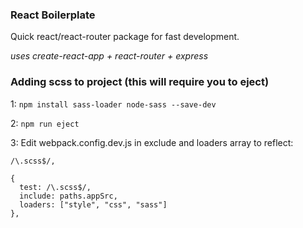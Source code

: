 ### React Boilerplate


Quick react/react-router package for fast development.

_uses create-react-app + react-router + express_

### Adding scss to project (this will require you to eject)

1: ``npm install sass-loader node-sass --save-dev``

2: ``npm run eject``

3: Edit webpack.config.dev.js in exclude and loaders array to reflect:

```
/\.scss$/,
```

```
{
  test: /\.scss$/,
  include: paths.appSrc,
  loaders: ["style", "css", "sass"]
},
```

